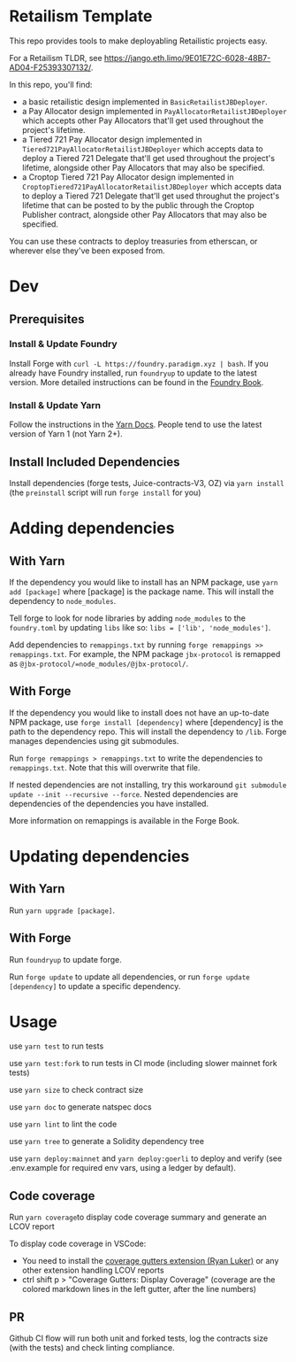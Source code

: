 # Retailism Template

This repo provides tools to make deployabling Retailistic projects easy.

For a Retailism TLDR, see https://jango.eth.limo/9E01E72C-6028-48B7-AD04-F25393307132/.

In this repo, you'll find:
- a basic retailistic design implemented in `BasicRetailistJBDeployer`.
- a Pay Allocator design implemented in `PayAllocatorRetailistJBDeployer` which accepts other Pay Allocators that'll get used throughout the project's lifetime.
- a Tiered 721 Pay Allocator design implemented in `Tiered721PayAllocatorRetailistJBDeployer` which accepts data to deploy a Tiered 721 Delegate that'll get used throughout the project's lifetime, alongside other Pay Allocators that may also be specified.
- a Croptop Tiered 721 Pay Allocator design implemented in `CroptopTiered721PayAllocatorRetailistJBDeployer` which accepts data to deploy a Tiered 721 Delegate that'll get used throughut the project's lifetime that can be posted to by the public through the Croptop Publisher contract, alongside other Pay Allocators that may also be specified.

 You can use these contracts to deploy treasuries from etherscan, or wherever else they've been exposed from.

# Dev

## Prerequisites
### Install & Update Foundry
Install Forge with `curl -L https://foundry.paradigm.xyz | bash`. If you already have Foundry installed, run `foundryup` to update to the latest version. More detailed instructions can be found in the [Foundry Book](https://book.getfoundry.sh/getting-started/installation).

### Install & Update Yarn
Follow the instructions in the [Yarn Docs](https://classic.yarnpkg.com/en/docs/install). People tend to use the latest version of Yarn 1 (not Yarn 2+).

## Install Included Dependencies
Install dependencies (forge tests, Juice-contracts-V3, OZ) via `yarn install` (the `preinstall` script will run `forge install` for you)

# Adding dependencies
## With Yarn
If the dependency you would like to install has an NPM package, use `yarn add [package]` where [package] is the package name. This will install the dependency to `node_modules`.

Tell forge to look for node libraries by adding `node_modules` to the `foundry.toml` by updating `libs` like so: `libs = ['lib', 'node_modules']`.

Add dependencies to `remappings.txt` by running `forge remappings >> remappings.txt`. For example, the NPM package `jbx-protocol` is remapped as `@jbx-protocol/=node_modules/@jbx-protocol/`.

## With Forge
If the dependency you would like to install does not have an up-to-date NPM package, use `forge install [dependency]` where [dependency] is the path to the dependency repo. This will install the dependency to `/lib`. Forge manages dependencies using git submodules.

Run `forge remappings > remappings.txt` to write the dependencies to `remappings.txt`. Note that this will overwrite that file. 

If nested dependencies are not installing, try this workaround `git submodule update --init --recursive --force`. Nested dependencies are dependencies of the dependencies you have installed. 

More information on remappings is available in the Forge Book.

# Updating dependencies
## With Yarn
Run `yarn upgrade [package]`.

## With Forge
Run `foundryup` to update forge. 

Run `forge update` to update all dependencies, or run `forge update [dependency]` to update a specific dependency.

# Usage
use `yarn test` to run tests

use `yarn test:fork` to run tests in CI mode (including slower mainnet fork tests)

use `yarn size` to check contract size

use `yarn doc` to generate natspec docs

use `yarn lint` to lint the code

use `yarn tree` to generate a Solidity dependency tree

use `yarn deploy:mainnet` and `yarn deploy:goerli` to deploy and verify (see .env.example for required env vars, using a ledger by default).

## Code coverage
Run `yarn coverage`to display code coverage summary and generate an LCOV report

To display code coverage in VSCode:
- You need to install the [coverage gutters extension (Ryan Luker)](https://marketplace.visualstudio.com/items?itemName=ryanluker.vscode-coverage-gutters) or any other extension handling LCOV reports
- ctrl shift p > "Coverage Gutters: Display Coverage" (coverage are the colored markdown lines in the left gutter, after the line numbers)

## PR
Github CI flow will run both unit and forked tests, log the contracts size (with the tests) and check linting compliance.
